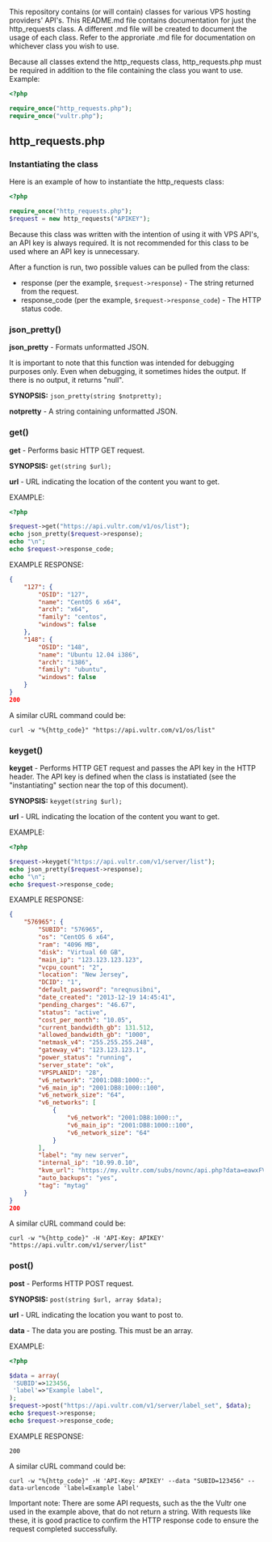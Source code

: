 This repository contains (or will contain) classes for various VPS hosting providers' API's. This README.md file contains documentation for just the http_requests class. A different .md file will be created to document the usage of each class. Refer to the approriate .md file for documentation on whichever class you wish to use.

Because all classes extend the http_requests class, http_requests.php must be required in addition to the file containing the class you want to use. Example:

```php
<?php

require_once("http_requests.php");
require_once("vultr.php");
```

## http_requests.php

### Instantiating the class

Here is an example of how to instantiate the http_requests class:

```php
<?php

require_once("http_requests.php");
$request = new http_requests("APIKEY");
```

Because this class was written with the intention of using it with VPS API's, an API key is always required. It is not recommended for this class to be used where an API key is unnecessary.

After a function is run, two possible values can be pulled from the class:

- response (per the example, `$request->response`) - The string returned from the request.
- response_code (per the example, `$request->response_code`) - The HTTP status code.

### json_pretty()

**json_pretty** - Formats unformatted JSON.

It is important to note that this function was intended for debugging purposes only. Even when debugging, it sometimes hides the output. If there is no output, it returns "null".

**SYNOPSIS:** `json_pretty(string $notpretty);`

**notpretty** - A string containing unformatted JSON.

### get()

**get** - Performs basic HTTP GET request. 

**SYNOPSIS:** `get(string $url);`

**url** - URL indicating the location of the content you want to get.

EXAMPLE:
```php
<?php

$request->get("https://api.vultr.com/v1/os/list");
echo json_pretty($request->response);
echo "\n";
echo $request->response_code;
```

EXAMPLE RESPONSE: 

```json
{
    "127": {
        "OSID": "127",
        "name": "CentOS 6 x64",
        "arch": "x64",
        "family": "centos",
        "windows": false
    },
    "148": {
        "OSID": "148",
        "name": "Ubuntu 12.04 i386",
        "arch": "i386",
        "family": "ubuntu",
        "windows": false
    }
}
200
```

A similar cURL command could be:
```shell
curl -w "%{http_code}" "https://api.vultr.com/v1/os/list"
```

### keyget()

**keyget** - Performs HTTP GET request and passes the API key in the HTTP header. The API key is defined when the class is instatiated (see the "instantiating" section near the top of this document).

**SYNOPSIS:** `keyget(string $url);`

**url** - URL indicating the location of the content you want to get.

EXAMPLE:
```php
<?php

$request->keyget("https://api.vultr.com/v1/server/list");
echo json_pretty($request->response);
echo "\n";
echo $request->response_code;
```

EXAMPLE RESPONSE:
```json
{
    "576965": {
        "SUBID": "576965",
        "os": "CentOS 6 x64",
        "ram": "4096 MB",
        "disk": "Virtual 60 GB",
        "main_ip": "123.123.123.123",
        "vcpu_count": "2",
        "location": "New Jersey",
        "DCID": "1",
        "default_password": "nreqnusibni",
        "date_created": "2013-12-19 14:45:41",
        "pending_charges": "46.67",
        "status": "active",
        "cost_per_month": "10.05",
        "current_bandwidth_gb": 131.512,
        "allowed_bandwidth_gb": "1000",
        "netmask_v4": "255.255.255.248",
        "gateway_v4": "123.123.123.1",
        "power_status": "running",
        "server_state": "ok",
        "VPSPLANID": "28",
        "v6_network": "2001:DB8:1000::",
        "v6_main_ip": "2001:DB8:1000::100",
        "v6_network_size": "64",
        "v6_networks": [
            {
                "v6_network": "2001:DB8:1000::",
                "v6_main_ip": "2001:DB8:1000::100",
                "v6_network_size": "64"
            }
        ],
        "label": "my new server",
        "internal_ip": "10.99.0.10",
        "kvm_url": "https://my.vultr.com/subs/novnc/api.php?data=eawxFVZw2mXnhGUV",
        "auto_backups": "yes",
        "tag": "mytag"
    }
}
200
```

A similar cURL command could be:

```shell
curl -w "%{http_code}" -H 'API-Key: APIKEY' "https://api.vultr.com/v1/server/list"
```

### post()

**post** - Performs HTTP POST request. 

**SYNOPSIS:** `post(string $url, array $data);`

**url** - URL indicating the location you want to post to.

**data** - The data you are posting. This must be an array.

EXAMPLE:
```php
<?php

$data = array(
 'SUBID'=>123456,
 'label'=>"Example label",
);
$request->post("https://api.vultr.com/v1/server/label_set", $data);
echo $request->response;
echo $request->response_code;
```

EXAMPLE RESPONSE:
```
200
```

A similar cURL command could be:
```shell
curl -w "%{http_code}" -H 'API-Key: APIKEY' --data "SUBID=123456" --data-urlencode 'label=Example label'
```

Important note: There are some API requests, such as the the Vultr one used in the example above, that do not return a string. With requests like these, it is good practice to confirm the HTTP response code to ensure the request completed successfully.
